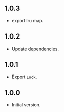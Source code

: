 ## 1.0.3

- export lru map.

## 1.0.2

- Update dependencies.

## 1.0.1

- Export `Lock`.

## 1.0.0

- Initial version.
